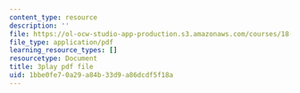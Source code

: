 ```yaml
---
content_type: resource
description: ''
file: https://ol-ocw-studio-app-production.s3.amazonaws.com/courses/18-01sc-single-variable-calculus-fall-2010/1bbe0fe70a29a84b33d9a86dcdf5f18a_BGE3wb7H2PA.pdf
file_type: application/pdf
learning_resource_types: []
resourcetype: Document
title: 3play pdf file
uid: 1bbe0fe7-0a29-a84b-33d9-a86dcdf5f18a
---
```

